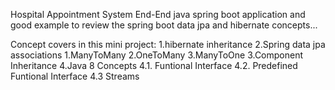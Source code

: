 Hospital Appointment System End-End java spring boot application and good example to review the spring boot data jpa and hibernate concepts... 

Concept covers in this mini project:
      1.hibernate inheritance
      2.Spring data jpa associations
              1.ManyToMany
              2.OneToMany
              3.ManyToOne
      3.Component Inheritance
      4.Java 8 Concepts
            4.1. Funtional Interface
            4.2. Predefined Funtional Interface 
		4.3 Streams
